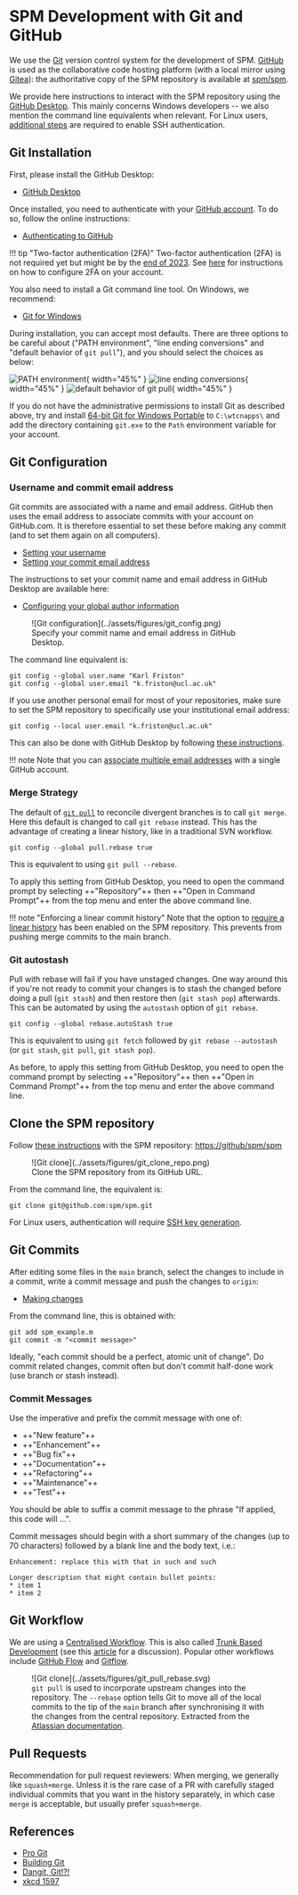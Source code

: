 # SPM Development with Git and GitHub

We use the [Git](https://git-scm.com/) version control system for the development of SPM. [GitHub](https://github.com/) is used as the collaborative code hosting platform (with a local mirror using [Gitea](https://gitea.io/)): the authoritative copy of the SPM repository is available at [spm/spm](https://github.com/spm/spm).

We provide here instructions to interact with the SPM repository using the [GitHub Desktop](https://desktop.github.com/). This mainly concerns Windows developers -- we also mention the command line equivalents when relevant. For Linux users, [additional steps](https://www.fil.ion.ucl.ac.uk/spm/docs/development/ssh_authentication/) are required to enable SSH authentication.

##  Git Installation

First, please install the GitHub Desktop:

* [GitHub Desktop](https://desktop.github.com/)

Once installed, you need to authenticate with your [GitHub account](https://docs.github.com/en/get-started/onboarding/getting-started-with-your-github-account). To do so, follow the online instructions:

* [Authenticating to GitHub](https://docs.github.com/en/desktop/installing-and-configuring-github-desktop/installing-and-authenticating-to-github-desktop/authenticating-to-github)

!!! tip "Two-factor authentication (2FA)"
    Two-factor authentication (2FA) is not required yet but might be by the [end of 2023](https://github.blog/2023-03-09-raising-the-bar-for-software-security-github-2fa-begins-march-13/). See [here](https://docs.github.com/en/authentication/securing-your-account-with-two-factor-authentication-2fa) for instructions on how to configure 2FA on your account.

You also need to install a Git command line tool. On Windows, we recommend:

* [Git for Windows](https://gitforwindows.org/)

During installation, you can accept most defaults. There are three options to be careful about ("PATH environment", "line ending conversions" and "default behavior of `git pull`"), and you should select the choices as below:

![PATH environment](../assets/figures/git_windows_cmd.png){ width="45%" }
![line ending conversions](../assets/figures/git_windows_eol.png){ width="45%" }
![default behavior of `git pull`](../assets/figures/git_windows_rebase.png){ width="45%" }

If you do not have the administrative permissions to install Git as described above, try and install [64-bit Git for Windows Portable](https://git-scm.com/download/win) to `C:\wtcnapps\` and add the directory containing `git.exe` to the `Path` environment variable for your account.

<!--
TortoiseGit is another graphical interface for Git on Windows:

* [TortoiseGit](https://tortoisegit.org/)
-->

<!--

It is also recommended to install the Visual Studio Code text editor and WinMerge:

* [Visual Studio Code](https://code.visualstudio.com/)
* [WinMerge](https://winmerge.org/)

### Visual Studio Code Extensions

Visual Studio Code has a native support of Git:

* [Git Support in Visual Studio Code](https://code.visualstudio.com/docs/editor/versioncontrol#_git-support)

but some extra extensions are worth considering for MATLAB development:

* [Code Spell Checker](https://marketplace.visualstudio.com/items?itemName=streetsidesoftware.code-spell-checker)
* [MATLAB](https://marketplace.visualstudio.com/items?itemName=Gimly81.matlab)
* [Remote - SSH](https://marketplace.visualstudio.com/items?itemName=ms-vscode-remote.remote-ssh)

-->

## Git Configuration

### Username and commit email address

Git commits are associated with a name and email address. GitHub then uses the email address to associate commits with your account on GitHub.com. It is therefore essential to set these before making any commit (and to set them again on all computers).

* [Setting your username](https://docs.github.com/en/get-started/getting-started-with-git/setting-your-username-in-git)
* [Setting your commit email address](https://docs.github.com/en/account-and-profile/setting-up-and-managing-your-personal-account-on-github/managing-email-preferences/setting-your-commit-email-address)

The instructions to set your commit name and email address in GitHub Desktop are available here:

* [Configuring your global author information](https://docs.github.com/en/desktop/installing-and-configuring-github-desktop/configuring-and-customizing-github-desktop/configuring-git-for-github-desktop#configuring-your-global-author-information)

<figure markdown>
  ![Git configuration](../assets/figures/git_config.png)
  <figcaption>Specify your commit name and email address in GitHub Desktop.</figcaption>
</figure>

The command line equivalent is:

```
git config --global user.name "Karl Friston"
git config --global user.email "k.friston@ucl.ac.uk"
```

If you use another personal email for most of your repositories, make sure to set the SPM repository to specifically use your institutional email address:

```
git config --local user.email "k.friston@ucl.ac.uk"
```

This can also be done with GitHub Desktop by following [these instructions](https://docs.github.com/en/desktop/installing-and-configuring-github-desktop/configuring-and-customizing-github-desktop/configuring-git-for-github-desktop#configuring-different-author-information-for-an-individual-repository).

!!! note
    Note that you can [associate multiple email addresses](https://docs.github.com/en/account-and-profile/setting-up-and-managing-your-personal-account-on-github/managing-email-preferences/adding-an-email-address-to-your-github-account) with a single GitHub account.

### Merge Strategy

The default of [`git pull`](https://git-scm.com/docs/git-pull) to reconcile divergent branches is to call `git merge`. Here this default is changed to call `git rebase` instead. This has the advantage of creating a linear history, like in a traditional SVN workflow.

```
git config --global pull.rebase true
```

This is equivalent to using `git pull --rebase`.

To apply this setting from GitHub Desktop, you need to open the command prompt by selecting ++"Repository"++ then ++"Open in Command Prompt"++ from the top menu and enter the above command line.

!!! note "Enforcing a linear commit history"
    Note that the option to [require a linear history](https://docs.github.com/en/repositories/configuring-branches-and-merges-in-your-repository/defining-the-mergeability-of-pull-requests/about-protected-branches#require-linear-history) has been enabled on the SPM repository. This prevents from pushing merge commits to the main branch.

### Git autostash

Pull with rebase will fail if you have unstaged changes. One way around this if you're not ready to commit your changes is to stash the changed before doing a pull (`git stash`) and then restore then (`git stash pop`) afterwards. This can be automated by using the `autostash` option of `git rebase`.

```
git config --global rebase.autoStash true
```

This is equivalent to using `git fetch` followed by `git rebase --autostash` (or `git stash`, `git pull`, `git stash pop`).

As before, to apply this setting from GitHub Desktop, you need to open the command prompt by selecting ++"Repository"++ then ++"Open in Command Prompt"++ from the top menu and enter the above command line.

## Clone the SPM repository

Follow [these instructions](https://docs.github.com/en/desktop/contributing-and-collaborating-using-github-desktop/adding-and-cloning-repositories/cloning-a-repository-from-github-to-github-desktop) with the SPM repository: [https://github/spm/spm](https://github/spm/spm)

<figure markdown>
  ![Git clone](../assets/figures/git_clone_repo.png)
  <figcaption>Clone the SPM repository from its GitHub URL.</figcaption>
</figure>

From the command line, the equivalent is:

```
git clone git@github.com:spm/spm.git
```

For Linux users, authentication will require [SSH key generation](ssh_authentication.md).

## Git Commits

After editing some files in the `main` branch, select the changes to include in a commit, write a commit message and push the changes to `origin`:

* [Making changes](https://docs.github.com/en/desktop/contributing-and-collaborating-using-github-desktop/making-changes-in-a-branch/committing-and-reviewing-changes-to-your-project#selecting-changes-to-include-in-a-commit)

From the command line, this is obtained with:

```
git add spm_example.m
git commit -m "<commit message>"
```

Ideally, "each commit should be a perfect, atomic unit of change". Do commit related changes, commit often but don't commit half-done work (use branch or stash instead).

### Commit Messages

Use the imperative and prefix the commit message with one of:

* ++"New feature"++
* ++"Enhancement"++
* ++"Bug fix"++
* ++"Documentation"++
* ++"Refactoring"++
* ++"Maintenance"++
* ++"Test"++

You should be able to suffix a commit message to the phrase "If applied, this code will ...".

Commit messages should begin with a short summary of the changes (up to 70 characters) followed by a blank line and the body text, i.e.:

```
Enhancement: replace this with that in such and such

Longer description that might contain bullet points:
* item 1
* item 2
```

## Git Workflow

We are using a [Centralised Workflow](https://www.atlassian.com/git/tutorials/comparing-workflows#centralized-workflow). This is also called [Trunk Based Development](https://trunkbaseddevelopment.com/) (see this [article](https://medium.com/@mattia.battiston/why-i-love-trunk-based-development-641fcf0b94a0) for a discussion). Popular other workflows include [GitHub Flow](https://githubflow.github.io/) and [Gitflow](https://www.atlassian.com/git/tutorials/comparing-workflows/gitflow-workflow).

<figure markdown>
  ![Git clone](../assets/figures/git_pull_rebase.svg)
  <figcaption><code>git pull</code> is used to incorporate upstream changes into the repository. The <code>--rebase</code> option tells Git to move all of the local commits to the tip of the <code>main</code> branch after synchronising it with the changes from the central repository. Extracted from the <a href="https://www.atlassian.com/git/tutorials/comparing-workflows#centralized-workflow">Atlassian documentation</a>.</figcaption>
</figure>

## Pull Requests

Recommendation for pull request reviewers: When merging, we generally like `squash+merge`. Unless it is the rare case of a PR with carefully staged individual commits that you want in the history separately, in which case `merge` is acceptable, but usually prefer `squash+merge`.

## References

* [Pro Git](https://git-scm.com/book/en/v2)
* [Building Git](https://shop.jcoglan.com/building-git/)
* [Dangit, Git!?!](https://dangitgit.com/)
* [xkcd 1597](https://xkcd.com/1597/)
